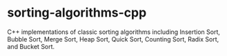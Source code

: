 # sorting-algorithms-cpp
C++ implementations of classic sorting algorithms including Insertion Sort, Bubble Sort, Merge Sort, Heap Sort, Quick Sort, Counting Sort, Radix Sort, and Bucket Sort.
